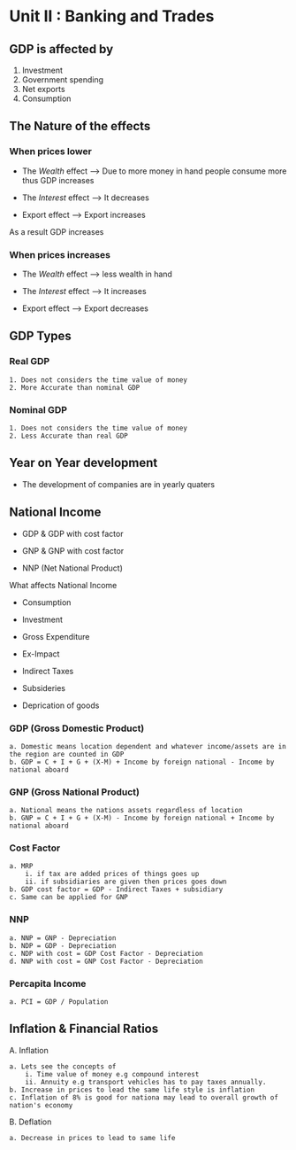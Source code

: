 # Unit II : Banking and Trades

## GDP is affected by

1. Investment
2. Government spending
3. Net exports
4. Consumption

## The Nature of the effects

### When prices lower

* The *Wealth* effect --> Due to more money in hand people consume more thus GDP increases

* The *Interest* effect --> It decreases

* Export effect  -->  Export increases

As a result GDP increases

### When prices increases

* The *Wealth* effect --> less wealth in hand

* The *Interest* effect --> It increases

* Export effect  -->  Export decreases

## GDP Types

### Real GDP

    1. Does not considers the time value of money
    2. More Accurate than nominal GDP

### Nominal GDP

    1. Does not considers the time value of money
    2. Less Accurate than real GDP

## Year on Year development

* The development of companies are in yearly quaters

## National Income

* GDP & GDP with cost factor

* GNP & GNP with cost factor

* NNP (Net National Product)

What affects National Income

* Consumption

* Investment

* Gross Expenditure

* Ex-Impact

* Indirect Taxes

* Subsideries

* Deprication of goods

### GDP (Gross Domestic Product)

    a. Domestic means location dependent and whatever income/assets are in the region are counted in GDP
    b. GDP = C + I + G + (X-M) + Income by foreign national - Income by national aboard

### GNP (Gross National Product)

    a. National means the nations assets regardless of location
    b. GNP = C + I + G + (X-M) - Income by foreign national + Income by national aboard

### Cost Factor

    a. MRP
        i. if tax are added prices of things goes up
        ii. if subsidiaries are given then prices goes down
    b. GDP cost factor = GDP - Indirect Taxes + subsidiary
    c. Same can be applied for GNP

### NNP

    a. NNP = GNP - Depreciation
    b. NDP = GDP - Depreciation
    c. NDP with cost = GDP Cost Factor - Depreciation
    d. NNP with cost = GNP Cost Factor - Depreciation

### Percapita Income

    a. PCI = GDP / Population

## Inflation & Financial Ratios

A. Inflation

    a. Lets see the concepts of 
        i. Time value of money e.g compound interest
        ii. Annuity e.g transport vehicles has to pay taxes annually.
    b. Increase in prices to lead the same life style is inflation
    c. Inflation of 8% is good for nationa may lead to overall growth of nation's economy

B. Deflation

    a. Decrease in prices to lead to same life
